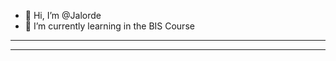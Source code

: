 - 👋 Hi, I’m @Jalorde
- 🌱 I’m currently learning in the BIS Course

---
---

<!---
Jalorde/Jalorde is a ✨ special ✨ repository because its `README.md` (this file) appears on your GitHub profile.
You can click the Preview link to take a look at your changes.
--->
